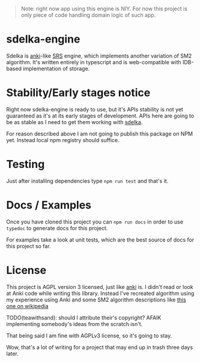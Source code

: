 > Note: right now app using this engine is NIY. For now this project is only piece of code handling domain logic of such app.

# sdelka-engine

Sdelka is [anki](https://github.com/ankitects/anki)-like [SRS](https://en.wikipedia.org/wiki/Spaced_repetition) engine, which implements another variation of SM2 algorithm. It's written entirely in typescript and is web-compatible with IDB-based implementation of storage.

# Stability/Early stages notice
Right now sdelka-engine is ready to use, but it's APIs stability is not yet guaranteed as it's at its early stages of development. APIs here are going to be as stable as I need to get them working with [sdelka](https://github.com/teawithsand/sdelka).

For reason described above I am not going to publish this package on NPM yet. Instead local npm registry should suffice.

# Testing
Just after installing dependencies type `npm run test` and that's it.

# Docs / Examples
Once you have cloned this project you can `npm run docs` in order to use `typedoc` to generate docs for this project.

For examples take a look at unit tests, which are the best source of docs for this project so far.

# License
This project is AGPL version 3 licensed, just like [anki](https://github.com/ankitects/anki) is. I didn't read or look at Anki code while writing this library. Instead I've recreated algorithm using my experience using Anki and some SM2 algorithm descriptions like [this one on wikipedia](https://en.wikipedia.org/wiki/SuperMemo#Description_of_SM-2_algorithm)

TODO(teawithsand): should I attribute their's copyright? AFAIK implementing somebody's ideas from the scratch isn't.

That being said I am fine with AGPLv3 license, so it's going to stay.

Wow, that's a lot of writing for a project that may end up in trash three days later.